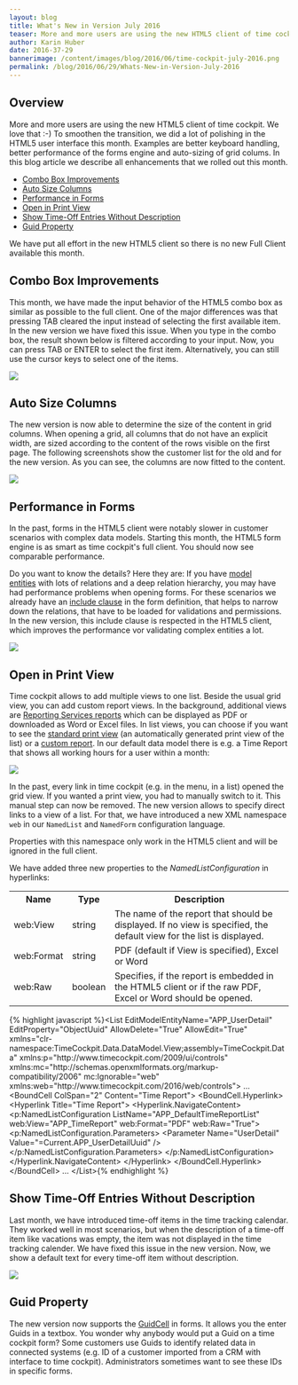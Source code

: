 ```yaml
---
layout: blog
title: What's New in Version July 2016
teaser: More and more users are using the new HTML5 client of time cockpit. We love that :-) To smoothen the transition, we did a lot of polishing in the HTML5 user interface this month. Examples are better keyboard handling, better performance of the forms engine and auto-sizing of grid columns. In this blog article we describe all enhancements that we rolled out this month.
author: Karin Huber
date: 2016-37-29
bannerimage: /content/images/blog/2016/06/time-cockpit-july-2016.png
permalink: /blog/2016/06/29/Whats-New-in-Version-July-2016
---
```


<h2 xmlns="http://www.w3.org/1999/xhtml">Overview</h2><p xmlns="http://www.w3.org/1999/xhtml">More and more users are using the new HTML5 client of time cockpit. We love that :-) To smoothen the transition, we did a lot of polishing in the HTML5 user interface this month. Examples are better keyboard handling, better performance of the forms engine and auto-sizing of grid colums. In this blog article we describe all enhancements that we rolled out this month.</p><ul xmlns="http://www.w3.org/1999/xhtml">
  <li>
    <a href="#combobobx">Combo Box Improvements</a>
  </li>
  <li>
    <a href="#autosize">Auto Size Columns</a>
  </li>
  <li>
    <a href="#performance">Performance in Forms</a>
  </li>
  <li>
    <a href="#defaultview">Open in Print View</a>
  </li>
  <li>
    <a href="#timeoff">Show Time-Off Entries Without Description</a>
  </li>
  <li>
    <a href="#guid">Guid Property</a>
  </li>
</ul><p class="highlighted" xmlns="http://www.w3.org/1999/xhtml">We have put all effort in the new HTML5 client so there is no new Full Client available this month.</p><h2 xmlns="http://www.w3.org/1999/xhtml">
  <a name="combobobx" id="combobobx" class="mce-item-anchor"></a>Combo Box Improvements</h2><p xmlns="http://www.w3.org/1999/xhtml">This month, we have made the input behavior of the HTML5 combo box as similar as possible to the full client. One of the major differences was that pressing TAB cleared the input instead of selecting the first available item. In the new version we have fixed this issue. When you type in the combo box, the result shown below is filtered according to your input. Now, you can press TAB or ENTER to select the first item. Alternatively, you can still use the cursor keys to select one of the items.</p><p xmlns="http://www.w3.org/1999/xhtml">
  <img src="{{site.baseurl}}/content/images/blog/2016/06/combobox-tab.png" />
</p><h2 xmlns="http://www.w3.org/1999/xhtml">
  <a name="autosize" id="autosize" class="mce-item-anchor"></a>Auto Size Columns</h2><p xmlns="http://www.w3.org/1999/xhtml">The new version is now able to determine the size of the content in grid columns. When opening a grid, all columns that do not have an explicit width, are sized according to the content of the rows visible on the first page. The following screenshots show the customer list for the old and for the new version. As you can see, the columns are now fitted to the content.</p><p xmlns="http://www.w3.org/1999/xhtml">
  <img src="{{site.baseurl}}/content/images/blog/2016/06/auto-fit-columns.png" />
</p><h2 xmlns="http://www.w3.org/1999/xhtml">
  <a name="performance" id="performance" class="mce-item-anchor"></a>Performance in Forms</h2><p xmlns="http://www.w3.org/1999/xhtml">In the past, forms in the HTML5 client were notably slower in customer scenarios with complex data models. Starting this month, the HTML5 form engine is as smart as time cockpit's full client. You should now see comparable performance.</p><p xmlns="http://www.w3.org/1999/xhtml">Do you want to know the details? Here they are: If you have <a href="https://help.timecockpit.com/?topic=html/29feb0d4-900b-7882-7936-4bdfd6958248.htm" target="_blank">model entities</a> with lots of relations and a deep relation hierarchy, you may have had performance problems when opening forms. For these scenarios we already have an <a href="https://help.timecockpit.com/?topic=html/75aacc52-a75f-403e-8010-7ed2ee36a637.htm" target="_blank">include clause</a> in the form definition, that helps to narrow down the relations, that have to be loaded for validations and permissions. In the new version, this include clause is respected in the HTML5 client, which improves the performance vor validating complex entities a lot.</p><p xmlns="http://www.w3.org/1999/xhtml">
  <img src="{{site.baseurl}}/content/images/blog/2016/06/include-clause.png" />
</p><h2 xmlns="http://www.w3.org/1999/xhtml">
  <a name="defaultview" id="defaultview" class="mce-item-anchor"></a>Open in Print View</h2><p xmlns="http://www.w3.org/1999/xhtml">Time cockpit allows to add multiple views to one list. Beside the usual grid view, you can add custom report views. In the background, additional views are <a href="https://help.timecockpit.com/?topic=html/79CD8953-EC83-4C9A-881D-3F054122D4D5.htm" target="_blank">Reporting Services reports</a> which can be displayed as PDF or downloaded as Word or Excel files. In list views, you can choose if you want to see the <a href="https://help.timecockpit.com/?topic=html/F93A6802-1F67-4D03-A63C-0BF0995D90B7.htm" target="_blank">standard print view</a> (an automatically generated print view of the list) or a <a href="https://help.timecockpit.com/?topic=html/6EE451F4-D459-4117-8C5F-491C2CB03D00.htm" target="_blank">custom report</a>. In our default data model there is e.g. a Time Report that shows all working hours for a user within a month:</p><p xmlns="http://www.w3.org/1999/xhtml">
  <img src="{{site.baseurl}}/content/images/blog/2016/06/time-report.png" />
</p><p xmlns="http://www.w3.org/1999/xhtml">In the past, every link in time cockpit (e.g. in the menu, in a list) opened the grid view. If you wanted a print view, you had to manually switch to it. This manual step can now be removed. The new version allows to specify direct links to a view of a list. For that, we have introduced a new XML namespace <code>web</code> in our <code>NamedList</code> and <code>NamedForm</code> configuration language.</p><p class="showcase" xmlns="http://www.w3.org/1999/xhtml">Properties with this namespace only work in the HTML5 client and will be ignored in the full client.</p><p xmlns="http://www.w3.org/1999/xhtml">We have added three new properties to the <em>NamedListConfiguration</em> in hyperlinks:</p><table class="infoTable" xmlns="http://www.w3.org/1999/xhtml">
  <tbody>
    <tr>
      <th>Name</th>
      <th>Type</th>
      <th>Description</th>
    </tr>
    <tr>
      <td>web:View</td>
      <td>string</td>
      <td>The name of the report that should be displayed. If no view is specified, the default view for the list is displayed.</td>
    </tr>
    <tr>
      <td>web:Format</td>
      <td>string</td>
      <td>PDF (default if View is specified), Excel or Word</td>
    </tr>
    <tr>
      <td>web:Raw</td>
      <td>boolean</td>
      <td>Specifies, if the report is embedded in the HTML5 client or if the raw PDF, Excel or Word should be opened.</td>
    </tr>
  </tbody>
</table>{% highlight javascript %}&lt;List EditModelEntityName=&quot;APP_UserDetail&quot; EditProperty=&quot;ObjectUuid&quot; AllowDelete=&quot;True&quot; AllowEdit=&quot;True&quot; &#xD;&#xA;xmlns=&quot;clr-namespace:TimeCockpit.Data.DataModel.View;assembly=TimeCockpit.Data&quot; &#xD;&#xA;xmlns:p=&quot;http://www.timecockpit.com/2009/ui/controls&quot;&#xD;&#xA;xmlns:mc=&quot;http://schemas.openxmlformats.org/markup-compatibility/2006&quot; &#xD;&#xA;mc:Ignorable=&quot;web&quot; &#xD;&#xA;xmlns:web=&quot;http://www.timecockpit.com/2016/web/controls&quot;&gt;&#xD;&#xA;...&#xD;&#xA;&lt;BoundCell ColSpan=&quot;2&quot; Content=&quot;Time Report&quot;&gt;&#xD;&#xA;    &lt;BoundCell.Hyperlink&gt;&#xD;&#xA;        &lt;Hyperlink Title=&quot;Time Report&quot;&gt;&#xD;&#xA;            &lt;Hyperlink.NavigateContent&gt;&#xD;&#xA;                &lt;p:NamedListConfiguration ListName=&quot;APP_DefaultTimeReportList&quot; &#xD;&#xA;                    web:View=&quot;APP_TimeReport&quot; web:Format=&quot;PDF&quot; web:Raw=&quot;True&quot;&gt;&#xD;&#xA;                    &lt;p:NamedListConfiguration.Parameters&gt;&#xD;&#xA;                        &lt;Parameter Name=&quot;UserDetail&quot; Value=&quot;=Current.APP_UserDetailUuid&quot; /&gt;&#xD;&#xA;                    &lt;/p:NamedListConfiguration.Parameters&gt;&#xD;&#xA;                &lt;/p:NamedListConfiguration&gt;&#xD;&#xA;            &lt;/Hyperlink.NavigateContent&gt;&#xD;&#xA;        &lt;/Hyperlink&gt;&#xD;&#xA;    &lt;/BoundCell.Hyperlink&gt;&#xD;&#xA;&lt;/BoundCell&gt;&#xD;&#xA;...&#xD;&#xA;&lt;/List&gt;{% endhighlight %}<h2 xmlns="http://www.w3.org/1999/xhtml">
  <a name="timeoff" id="timeoff" class="mce-item-anchor"></a>Show Time-Off Entries Without Description</h2><p xmlns="http://www.w3.org/1999/xhtml">Last month, we have introduced time-off items in the time tracking calendar. They worked well in most scenarios, but when the description of a time-off item like vacations was empty, the item was not displayed in the time tracking calender. We have fixed this issue in the new version. Now, we show a default text for every time-off item without description.</p><p xmlns="http://www.w3.org/1999/xhtml">
  <img src="{{site.baseurl}}/content/images/blog/2016/06/empty-vacation.png" />
</p><h2 xmlns="http://www.w3.org/1999/xhtml">
  <a name="guid" id="guid" class="mce-item-anchor"></a>Guid Property</h2><p xmlns="http://www.w3.org/1999/xhtml">The new version now supports the <a href="https://help.timecockpit.com/?topic=html/16d5bb46-fa8a-83af-8ea3-d5e5d2bcd94e.htm" target="_blank">GuidCell</a> in forms. It allows you the enter Guids in a textbox. You wonder why anybody would put a Guid on a time cockpit form? Some customers use Guids to identify related data in connected systems (e.g. ID of a customer imported from a CRM with interface to time cockpit). Administrators sometimes want to see these IDs in specific forms.</p>